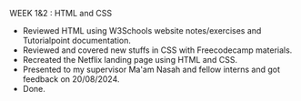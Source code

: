 WEEK 1&2 : HTML and CSS

* Reviewed HTML using W3Schools website notes/exercises and Tutorialpoint documentation.
* Reviewed and covered new stuffs in CSS with Freecodecamp materials.
* Recreated the Netflix landing page using HTML and CSS.
* Presented to my supervisor Ma'am Nasah and fellow interns and got feedback on 20/08/2024.
* Done.
